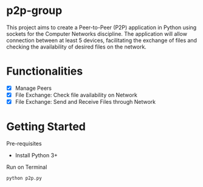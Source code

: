 # p2p-group
This project aims to create a Peer-to-Peer (P2P) application in Python using sockets for the Computer Networks discipline. The application will allow connection between at least 5 devices, facilitating the exchange of files and checking the availability of desired files on the network.

# Functionalities

- [x] Manage Peers
- [x] File Exchange: Check file availability on Network
- [x] File Exchange: Send and Receive Files through Network

# Getting Started

Pre-requisites

- Install Python 3+

Run on Terminal

```
python p2p.py
```